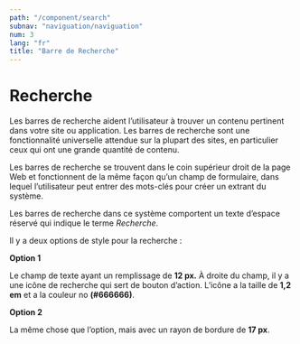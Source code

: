 ```yaml
---
path: "/component/search"
subnav: "naviguation/naviguation"
num: 3
lang: "fr"
title: "Barre de Recherche"
---
```

# Recherche

Les barres de recherche aident l’utilisateur à trouver un contenu pertinent dans votre site ou application. Les barres de recherche sont une fonctionnalité universelle attendue sur la plupart des sites, en particulier ceux qui ont une grande quantité de contenu.

Les barres de recherche se trouvent dans le coin supérieur droit de la page Web et fonctionnent de la même façon qu’un champ de formulaire, dans lequel l’utilisateur peut entrer des mots-clés pour créer un extrant du système.

Les barres de recherche dans ce système comportent un texte d’espace réservé qui indique le terme _Recherche_.

Il y a deux options de style pour la recherche :

**Option 1**
 
Le champ de texte ayant un remplissage de **12 px.** À droite du champ, il y a une icône de recherche qui sert de bouton d’action. L’icône a la taille de **1,2 em** et a la couleur no **\(\#666666\)**.

**Option 2**
 
La même chose que l’option, mais avec un rayon de bordure de **17 px**.
